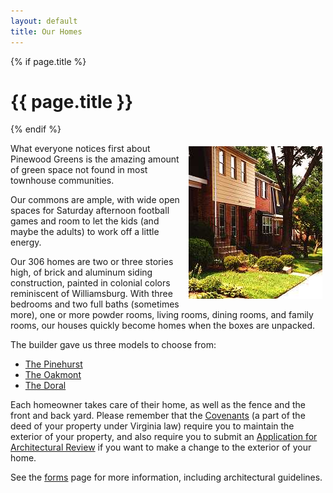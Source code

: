 ```yaml
---
layout: default
title: Our Homes
---
```


{% if page.title %} 
# {{ page.title }}
{% endif %}

<img alt="" src="images/houses.jpg" style="margin-left: 5px; margin-right: 5px; margin-top: 5px; margin-bottom: 5px; float: right; width: 214px; height: 244px;" />What everyone notices first about Pinewood Greens is the amazing amount of green space not found in most townhouse communities.

Our commons are ample, with wide open spaces for Saturday afternoon football games and room to let the kids (and maybe the adults) to work off a little energy.

Our 306 homes are two or three stories high, of brick and aluminum siding construction, painted in colonial colors reminiscent of Williamsburg. With three bedrooms and two full baths (sometimes more), one or more powder rooms, living rooms, dining rooms, and family rooms, our houses quickly become homes when the boxes are unpacked.

The builder gave us three models to choose from:

*   [The Pinehurst](documents/floorplans/pinehurst.pdf)
*   [The Oakmont](documents/floorplans/oakmont.pdf)
*   [The Doral](documents/floorplans/doral.pdf)

Each homeowner takes care of their home, as well as the fence and the front and back yard. Please remember that the [Covenants](documents/legal/Declaration_of_Covenants.pdf) (a part of the deed of your property under Virginia law) require you to maintain the exterior of your property, and also require you to submit an [Application for Architectural Review](https://skydrive.live.com/redir?resid=529E6218CA92DA58%211560) if you want to make a change to the exterior of your home.

See the [forms](forms.html) page for more information, including architectural guidelines.
